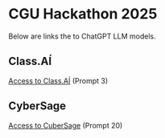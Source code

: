 # CGU Hackathon 2025

Below are links the to ChatGPT LLM models. 

## Class.AÍ
[Access to Class.AÍ](https://gooey.ai/2/kRPE) (Prompt 3)

## CyberSage
[Access to CuberSage](https://chatgpt.com/g/g-680d6ea2d3508191a2b5de68a91463fe-cybersage) (Prompt 20)
